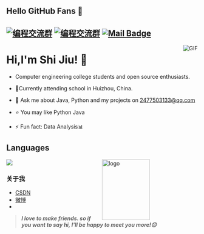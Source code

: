 ## Hello GitHub Fans 👋
[![编程交流群](https://img.shields.io/badge/编程QQ群-399436700-red.svg "编程交流群")]( https://qm.qq.com/cgi-bin/qm/qr?k=j8oAwuZLEwprY_fsiOhx3txUubXWH60_&jump_from "编程搭建交流群")
[![编程交流群](https://img.shields.io/badge/编程交流群-399436700-red.svg "编程交流群")]( https://qm.qq.com/cgi-bin/qm/qr?k=j8oAwuZLEwprY_fsiOhx3txUubXWH60_&jump_from "编程交流群")
[![Mail Badge](https://img.shields.io/badge/-shijiu@QQ.com-c14438?style=flat&logo=Gmail&logoColor=white&link=mailto:2477503133@QQ.com)](mailto:2477503133@QQ.com)
---
<img align="right" alt="GIF" src="https://raw.githubusercontent.com/JoeyBling/JoeyBling/master/pic/pusheencode.gif" />

# Hi,I'm Shi Jiu! 👋
- Computer engineering college students and open source enthusiasts.

- 🌱Currently attending school in Huizhou, China.
- 💬 Ask me about Java, Python and my projects on [2477503133@qq.com](mailto:2477503133@qq.com)
- ⭐ You may like Python Java
- ⚡ Fun fact: Data Analysis📊

## Languages
<a href="https://github.com/nextde2477">
  <img src="https://github-readme-stats.vercel.app/api/top-langs/?username=nextde2477&theme=vue" />
</a>


<img src="https://github-readme-stats.vercel.app/api?username=nextde2477&show_icons=true&theme=vue" alt="logo" height="160" align="right" width="50%" />


### 关于我
- [CSDN]( https://blog.csdn.net/shijiu2477?spm=1001.2014.3001.5343)
- [微博]( https://weibo.com/u/7301418284)
- 
> ***I love to make friends. so if you want to say hi, I'll be happy to meet you more!😊***






